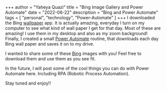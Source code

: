 +++
author = "Yaheya Quazi"
title = "Bing Image Gallery and Power Automate"
date = "2022-06-22"
description = "Bing and Power Automate"
tags = [
    "personal",
    "technology",
    "Power-Automate"
]
+++
I downloaded the Bing [wallpaper](https://www.microsoft.com/en-us/bing/bing-wallpaper?pc=W016&gclid=CjwKCAjw-8qVBhANEiwAfjXLrs0lbnSDb49ufCoyZPgW1J5XaEwN6n65MOUb7XTVzkHckVbkQWV8AxoC8a4QAvD_BwE) app. It is actually amazing, everyday I turn on my computer to see what kind of wall paper I get for that day. Most of these are amazing! I use them in my desktop and also as my zoom background! Finally, I created a small [Power Automate](https://powerautomate.microsoft.com/) routine, that downloads each day Bing wall paper and saves it on to my drive. 

I wanted to share some of these [Bing](https://www.yaheya.com/gallery) images with you! Feel free to download them and use them as you see fit. 

In the future, I will post some of the cool things you can do with Power Automate here. Including RPA (Robotic Process Automation).

Stay tuned and enjoy!!